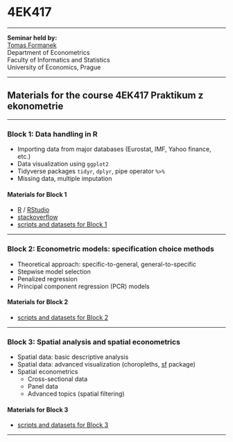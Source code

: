 # 4EK417

--- 

**Seminar held by:**  
[Tomas Formanek](https://formanektomas.github.io/)     
Department of Econometrics   
Faculty of Informatics and Statistics  
University of Economics, Prague  

--- 

## Materials for the course 4EK417 Praktikum z ekonometrie

---

### Block 1: Data handling in R

+ Importing data from major databases (Eurostat, IMF, Yahoo finance, etc.)
+ Data visualization using `ggplot2`
+ Tidyverse packages `tidyr`, `dplyr`, pipe operator `%>%`
+ Missing data, multiple imputation 

#### Materials for Block 1
- [R](https://www.r-project.org/) / [RStudio](https://www.rstudio.com/products/RStudio/)  
- [stackoverflow](https://stackoverflow.com/tags/r/info)  
- [scripts and datasets for Block 1](https://github.com/formanektomas/4EK417/tree/master/Block1)  

---

### Block 2: Econometric models: specification choice methods

+ Theoretical approach: specific-to-general, general-to-specific  
+ Stepwise model selection  
+ Penalized regression  
+ Principal component regression (PCR) models  

#### Materials for Block 2
- [scripts and datasets for Block 2](https://github.com/formanektomas/4EK417/tree/master/Block2)  

---

### Block 3: Spatial analysis and spatial econometrics

+ Spatial data: basic descriptive analysis  
+ Spatial data: advanced visualization (choropleths, [sf](https://r-spatial.github.io/sf/) package)  
+ Spatial econometrics  
    + Cross-sectional data  
    + Panel data  
    + Advanced topics (spatial filtering)  

#### Materials for Block 3
- [scripts and datasets for Block 3](https://github.com/formanektomas/4EK417/tree/master/Block3)  

---

